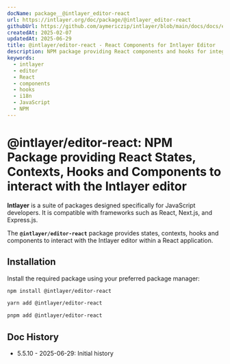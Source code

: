```yaml
---
docName: package__@intlayer_editor-react
url: https://intlayer.org/doc/package/@intlayer_editor-react
githubUrl: https://github.com/aymericzip/intlayer/blob/main/docs/docs/en-GB/packages/@intlayer/editor-react/index.md
createdAt: 2025-02-07
updatedAt: 2025-06-29
title: @intlayer/editor-react - React Components for Intlayer Editor
description: NPM package providing React components and hooks for integrating the Intlayer visual editor into React applications for internationalisation.
keywords:
  - intlayer
  - editor
  - React
  - components
  - hooks
  - i18n
  - JavaScript
  - NPM
---
```


# @intlayer/editor-react: NPM Package providing React States, Contexts, Hooks and Components to interact with the Intlayer editor

**Intlayer** is a suite of packages designed specifically for JavaScript developers. It is compatible with frameworks such as React, Next.js, and Express.js.

The **`@intlayer/editor-react`** package provides states, contexts, hooks and components to interact with the Intlayer editor within a React application.

## Installation

Install the required package using your preferred package manager:

```bash
npm install @intlayer/editor-react
```

```bash
yarn add @intlayer/editor-react
```

```bash
pnpm add @intlayer/editor-react
```

## Doc History

- 5.5.10 - 2025-06-29: Initial history
